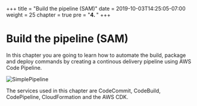 +++
title = "Build the pipeline (SAM)"
date = 2019-10-03T14:25:05-07:00
weight = 25
chapter = true
pre = "<b>4. </b>"
+++

# Build the pipeline (SAM)

In this chapter you are going to learn how to automate the build, package and deploy commands by creating a continous delivery pipeline using AWS Code Pipeline.

![SimplePipeline](/images/pipeline-art.png)

The services used in this chapter are CodeCommit, CodeBuild, CodePipeline, CloudFormation and the AWS CDK.